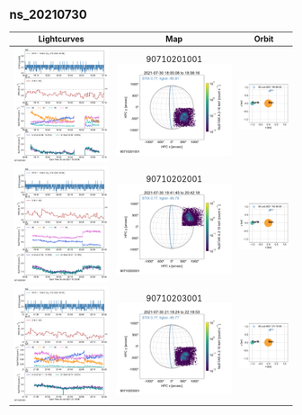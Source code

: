 ## ns_20210730
|  Lightcurves |  Map | Orbit |
|:---:|:---:|:---:|
|[![](ltc_20210730_1800_90710201001_ngs.png)](ltc_20210730_1800_90710201001_ngs.png)|90710201001<br/>[![](map_20210730_1800_90710201001_ngs.png)](map_20210730_1800_90710201001_ngs.png)|[![](orbeph_20210730_1800_90710201001_ngs.png)](orbeph_20210730_1800_90710201001_ngs.png)|
|[![](ltc_20210730_1935_90710202001_ngs.png)](ltc_20210730_1935_90710202001_ngs.png)|90710202001<br/>[![](map_20210730_1935_90710202001_ngs.png)](map_20210730_1935_90710202001_ngs.png)|[![](orbeph_20210730_1935_90710202001_ngs.png)](orbeph_20210730_1935_90710202001_ngs.png)|
|[![](ltc_20210730_2110_90710203001_ngs.png)](ltc_20210730_2110_90710203001_ngs.png)|90710203001<br/>[![](map_20210730_2110_90710203001_ngs.png)](map_20210730_2110_90710203001_ngs.png)|[![](orbeph_20210730_2110_90710203001_ngs.png)](orbeph_20210730_2110_90710203001_ngs.png)|
